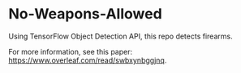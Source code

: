 # No-Weapons-Allowed

Using TensorFlow Object Detection API, this repo detects firearms.

For more information, see this paper: https://www.overleaf.com/read/swbxynbggjnq.
